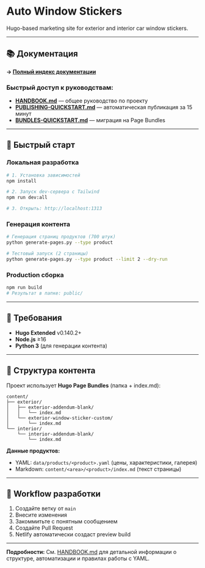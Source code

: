# Auto Window Stickers

Hugo-based marketing site for exterior and interior car window stickers.

---

## 📚 Документация

**→ [Полный индекс документации](README/INDEX.md)**

### Быстрый доступ к руководствам:

- **[HANDBOOK.md](README/HANDBOOK.md)** — общее руководство по проекту
- **[PUBLISHING-QUICKSTART.md](README/PUBLISHING-QUICKSTART.md)** — автоматическая публикация за 15 минут
- **[BUNDLES-QUICKSTART.md](README/BUNDLES-QUICKSTART.md)** — миграция на Page Bundles

---

## 🚀 Быстрый старт

### Локальная разработка

```bash
# 1. Установка зависимостей
npm install

# 2. Запуск dev-сервера с Tailwind
npm run dev:all

# 3. Открыть: http://localhost:1313
```

### Генерация контента

```bash
# Генерация страниц продуктов (700 штук)
python generate-pages.py --type product

# Тестовый запуск (2 страницы)
python generate-pages.py --type product --limit 2 --dry-run
```

### Production сборка

```bash
npm run build
# Результат в папке: public/
```

---

## 🔧 Требования

- **Hugo Extended** v0.140.2+
- **Node.js** ≥16
- **Python 3** (для генерации контента)

---

## 📝 Структура контента

Проект использует **Hugo Page Bundles** (папка + index.md):

```
content/
├── exterior/
│   ├── exterior-addendum-blank/
│   │   └── index.md
│   └── exterior-window-sticker-custom/
│       └── index.md
└── interior/
    └── interior-addendum-blank/
        └── index.md
```

**Данные продуктов:**
- YAML: `data/products/<product>.yaml` (цены, характеристики, галерея)
- Markdown: `content/<area>/<product>/index.md` (текст страницы)

---

## 🤝 Workflow разработки

1. Создайте ветку от `main`
2. Внесите изменения
3. Закоммитьте с понятным сообщением
4. Создайте Pull Request
5. Netlify автоматически создаст preview build

---

**Подробности:** См. [HANDBOOK.md](README/HANDBOOK.md) для детальной информации о структуре, автоматизации и правилах работы с YAML.

